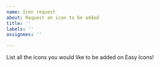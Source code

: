 ```yaml
---
name: Icon request
about: Request an icon to be added
title: ''
labels: ''
assignees: ''

---
```


List all the icons you would like to be added on Easy Icons!
